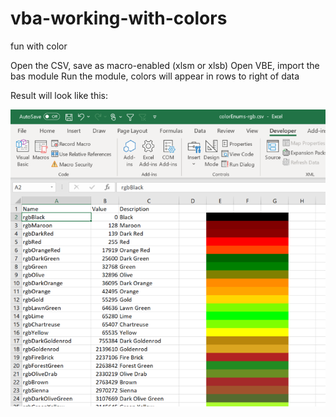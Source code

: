 # vba-working-with-colors

fun with color

Open the CSV, save as macro-enabled (xlsm or xlsb)
Open VBE, import the bas module
Run the module, colors will appear in rows to right of data

Result will look like this:

![Result](https://github.com/altf11-dot-com/vba-working-with-colors/blob/master/resulting-sheet-looks-like.PNG)